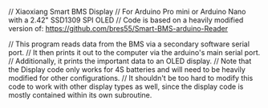 // Xiaoxiang Smart BMS Display
// For Arduino Pro mini or Arduino Nano with a 2.42" SSD1309 SPI OLED
// Code is based on a heavily modified version of: https://github.com/bres55/Smart-BMS-arduino-Reader

// This program reads data from the BMS via a secondary software serial port. 
// It then prints it out to the computer via the arduino's main serial port. 
// Additionally, it prints the important data to an OLED display. 
// Note that the Display code only works for 4S batteries and will need to be heavily modified for other configurations. 
// It shouldn't be too hard to modify this code to work with other display types as well, since the display code is mostly contained within its own subroutine.  
